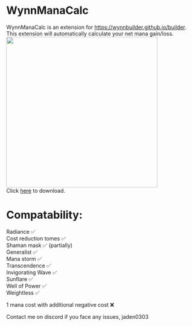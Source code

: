 # WynnManaCalc

WynnManaCalc is an extension for https://wynnbuilder.github.io/builder. This extension will automatically calculate your net mana gain/loss. <br>
<img src="https://github.com/user-attachments/assets/76afdc63-7afe-43f5-a0b7-951972a79a34" width="400" /> <br>
Click [here](https://github.com/jdn2005/wynnManaCalc/releases/tag/1.2) to download.<br>

# Compatability:
Radiance ✅ <br>
Cost reduction tomes ✅ <br>
Shaman mask ✅ (partially) <br>
Generalist ✅ <br>
Mana storm ✅ <br>
Transcendence ✅ <br>
Invigorating Wave ✅ <br>
Sunflare ✅ <br>
Well of Power ✅ <br>
Weightless ✅ <br>

1 mana cost with additional negative cost ❌

Contact me on discord if you face any issues, jaden0303

